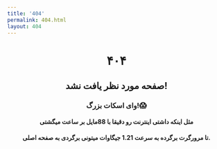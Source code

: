 ```yaml
---
title: '404'
permalink: 404.html
layout: 404
---
```


 <center><h1 class="page-title">۴۰۴</h1></center> 
 <center><h2>صفحه مورد نظر یافت نشد!</h2></center> 
 <center><h3>وای اسکات بزرگ!😱</h3></center>
 <center><h4>مثل اینکه داشتی اینترنت رو دقیقا با 88مایل بر ساعت میگشتی</h4></center> 
 <center><h4>تا مرورگرت برگرده به سرعت 1.21 جیگاوات میتونی برگردی به صفحه اصلی.</h4></center>
 <!--<center><h3>It looks like you were traveling the web at exactly 88mph. While we work on powering your browser back to 1.21 Jigowatts please visit the buttons below...</h3></center>-->